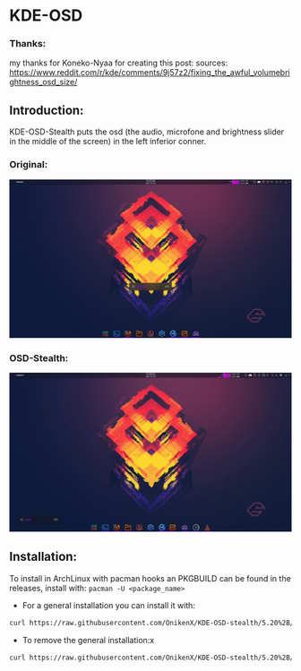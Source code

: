 # KDE-OSD

### Thanks:
my thanks for Koneko-Nyaa for creating this post:
sources: https://www.reddit.com/r/kde/comments/9j57z2/fixing_the_awful_volumebrightness_osd_size/

## Introduction:

KDE-OSD-Stealth puts the osd (the audio, microfone and brightness slider in the middle of the screen) in the left inferior conner.

### Original: 
![](./img/old.png)

### OSD-Stealth:
![](./img/new.png)

## Installation:

To install in  ArchLinux with pacman hooks an PKGBUILD can be found in the releases, install with:
```pacman -U <package_name>```

- For a general installation you can install it with:
```bash
curl https://raw.githubusercontent.com/OnikenX/KDE-OSD-stealth/5.20%2B/INSTALL | sudo bash
```

- To remove the general installation:x
```bash
curl https://raw.githubusercontent.com/OnikenX/KDE-OSD-stealth/5.20%2B/UNINSTALL | sudo bash
``` 